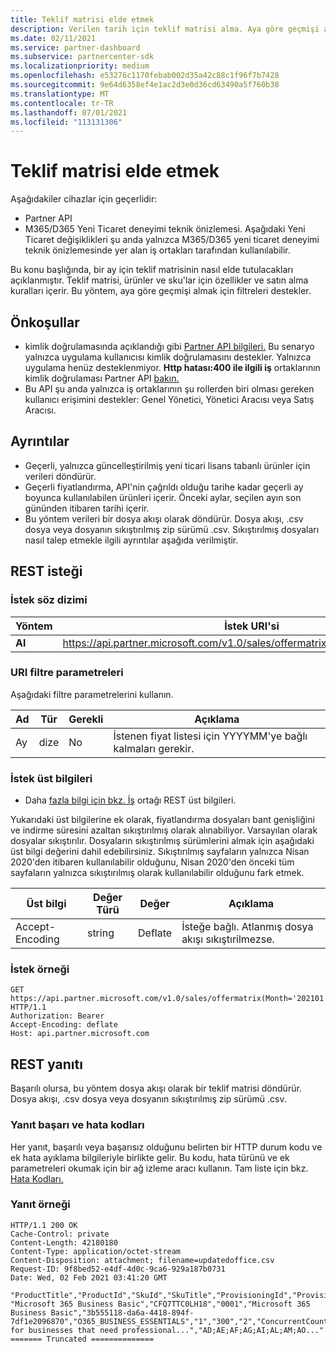 ```yaml
---
title: Teklif matrisi elde etmek
description: Verilen tarih için teklif matrisi alma. Aya göre geçmişi almak için filtreleri destekler.
ms.date: 02/11/2021
ms.service: partner-dashboard
ms.subservice: partnercenter-sdk
ms.localizationpriority: medium
ms.openlocfilehash: e53276c1170febab002d35a42c88c1f96f7b7428
ms.sourcegitcommit: 9e64d6358ef4e1ac2d3e0d36cd63490a5f760b38
ms.translationtype: MT
ms.contentlocale: tr-TR
ms.lasthandoff: 07/01/2021
ms.locfileid: "113131306"
---
```

# <a name="get-an-offer-matrix"></a>Teklif matrisi elde etmek

Aşağıdakiler cihazlar için geçerlidir:

- Partner API
- M365/D365 Yeni Ticaret deneyimi teknik önizlemesi. Aşağıdaki Yeni Ticaret değişiklikleri şu anda yalnızca M365/D365 yeni ticaret deneyimi teknik önizlemesinde yer alan iş ortakları tarafından kullanılabilir.

Bu konu başlığında, bir ay için teklif matrisinin nasıl elde tutulacakları açıklanmıştır. Teklif matrisi, ürünler ve sku'lar için özellikler ve satın alma kuralları içerir. Bu yöntem, aya göre geçmişi almak için filtreleri destekler.

## <a name="prerequisites"></a>Önkoşullar

- kimlik doğrulamasında açıklandığı gibi [Partner API bilgileri.](api-authentication.md) Bu senaryo yalnızca uygulama kullanıcısı kimlik doğrulamasını destekler. Yalnızca uygulama henüz desteklenmiyor. **Http hatası:400 ile ilgili iş** ortaklarının kimlik doğrulaması Partner API [bakın.](api-authentication.md)
- Bu API şu anda yalnızca iş ortaklarının şu rollerden biri olması gereken kullanıcı erişimini destekler: Genel Yönetici, Yönetici Aracısı veya Satış Aracısı.

## <a name="details"></a>Ayrıntılar

- Geçerli, yalnızca güncelleştirilmiş yeni ticari lisans tabanlı ürünler için verileri döndürür.
- Geçerli fiyatlandırma, API'nin çağrıldı olduğu tarihe kadar geçerli ay boyunca kullanılabilen ürünleri içerir. Önceki aylar, seçilen ayın son gününden itibaren tarihi içerir.
- Bu yöntem verileri bir dosya akışı olarak döndürür. Dosya akışı, .csv dosya veya dosyanın sıkıştırılmış zip sürümü .csv. Sıkıştırılmış dosyaları nasıl talep etmekle ilgili ayrıntılar aşağıda verilmiştir.

## <a name="rest-request"></a>REST isteği

### <a name="request-syntax"></a>İstek söz dizimi

| Yöntem   | İstek URI'si                                                                                                 |
|----------|-------------------------------------------------------------------------------------------------------------|
| **Al** | https://api.partner.microsoft.com/v1.0/sales/offermatrix(Month='{date}')/$value |

### <a name="uri-filter-parameters"></a>URI filtre parametreleri

Aşağıdaki filtre parametrelerini kullanın.

| Ad                   | Tür     | Gerekli | Açıklama                                                     |
|------------------------|----------|----------|-----------------------------------------------------------------|
|Ay| dize   | No | İstenen fiyat listesi için YYYYMM'ye bağlı kalmaları gerekir. |

### <a name="request-headers"></a>İstek üst bilgileri

- Daha [fazla bilgi için bkz. İş](headers.md) ortağı REST üst bilgileri.

Yukarıdaki üst bilgilerine ek olarak, fiyatlandırma dosyaları bant genişliğini ve indirme süresini azaltan sıkıştırılmış olarak alınabiliyor. Varsayılan olarak dosyalar sıkıştırılır. Dosyaların sıkıştırılmış sürümlerini almak için aşağıdaki üst bilgi değerini dahil edebilirsiniz. Sıkıştırılmış sayfaların yalnızca Nisan 2020'den itibaren kullanılabilir olduğunu, Nisan 2020'den önceki tüm sayfaların yalnızca sıkıştırılmış olarak kullanılabilir olduğunu fark etmek.

| Üst bilgi                   | Değer Türü     | Değer | Açıklama                                                     |
|------------------------|----------|----------|-----------------------------------------------------------------|
|Accept-Encoding| string   | Deflate| İsteğe bağlı. Atlanmış dosya akışı sıkıştırilmezse.       |

### <a name="request-example"></a>İstek örneği

```http
GET https://api.partner.microsoft.com/v1.0/sales/offermatrix(Month='202101')/$value HTTP/1.1
Authorization: Bearer
Accept-Encoding: deflate
Host: api.partner.microsoft.com

```

## <a name="rest-response"></a>REST yanıtı

Başarılı olursa, bu yöntem dosya akışı olarak bir teklif matrisi döndürür. Dosya akışı, .csv dosya veya dosyanın sıkıştırılmış zip sürümü .csv.

### <a name="response-success-and-error-codes"></a>Yanıt başarı ve hata kodları

Her yanıt, başarılı veya başarısız olduğunu belirten bir HTTP durum kodu ve ek hata ayıklama bilgileriyle birlikte gelir. Bu kodu, hata türünü ve ek parametreleri okumak için bir ağ izleme aracı kullanın. Tam liste için bkz. [Hata Kodları.](error-codes.md)

### <a name="response-example"></a>Yanıt örneği

``` http
HTTP/1.1 200 OK
Cache-Control: private
Content-Length: 42180180
Content-Type: application/octet-stream
Content-Disposition: attachment; filename=updatedoffice.csv
Request-ID: 9f8bed52-e4df-4d0c-9ca6-929a187b0731
Date: Wed, 02 Feb 2021 03:41:20 GMT

"ProductTitle","ProductId","SkuId","SkuTitle","ProvisioningId","ProvisioningString","MinLicenses","MaxLicenses","AssetOwnershipLimit","AssetOwnershipLimitType","ProductSkuPreRequisites","ProductSkuConversion","Description","AllowedCountries" 
"Microsoft 365 Business Basic","CFQ7TTC0LH18","0001","Microsoft 365 Business Basic","3b555118-da6a-4418-894f-7df1e2096870","O365_BUSINESS_ESSENTIALS","1","300","2","ConcurrentCount","","CFQ7TTC0LDPB/0001,CFQ7TTC0LF8Q/0001","Best for businesses that need professional...","AD;AE;AF;AG;AI;AL;AM;AO..."
======= Truncated ==============

```

